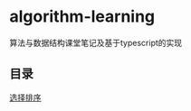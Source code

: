 # algorithm-learning
算法与数据结构课堂笔记及基于typescript的实现

## 目录

[选择排序](https://github.com/linyimin-bupt/algorithm-learning/blob/master/docs/sort/selection-sort.md)
